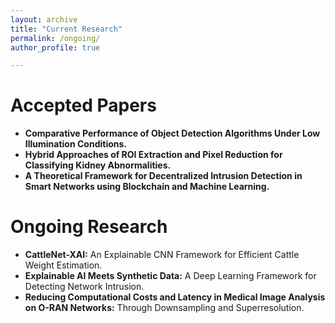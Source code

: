 ```yaml
---
layout: archive
title: "Current Research"
permalink: /ongoing/
author_profile: true

---
```


# Accepted Papers

- **Comparative Performance of Object Detection Algorithms Under Low Illumination Conditions.**
- **Hybrid Approaches of ROI Extraction and Pixel Reduction for Classifying Kidney Abnormalities.**
- **A Theoretical Framework for Decentralized Intrusion Detection in Smart Networks using Blockchain and Machine Learning.**

# Ongoing Research

- **CattleNet-XAI:** An Explainable CNN Framework for Efficient Cattle Weight Estimation.
- **Explainable AI Meets Synthetic Data:** A Deep Learning Framework for Detecting Network Intrusion.
- **Reducing Computational Costs and Latency in Medical Image Analysis on O-RAN Networks:** Through Downsampling and Superresolution.
